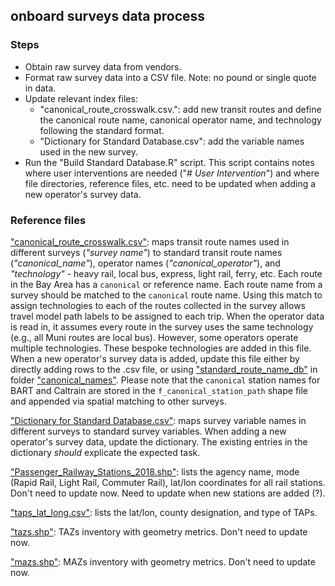 ## onboard surveys data process

### Steps

* Obtain raw survey data from vendors.
* Format raw survey data into a CSV file. Note: no pound or single quote in data.
* Update relevant index files:
  + "canonical_route_crosswalk.csv.": add new transit routes and define the canonical route name, canonical operator name, and technology following the standard format.
  + "Dictionary for Standard Database.csv": add the variable names used in the new survey.
* Run the "Build Standard Database.R" script. This script contains notes where user interventions are needed ("# _User Intervention_") and where file directories, reference files, etc. need to be updated when adding a new operator's survey data.


### Reference files
["canonical_route_crosswalk.csv"](https://github.com/BayAreaMetro/onboard-surveys/blob/master/make-uniform/production/canonical_route_crosswalk.csv): maps transit route names used in different 
surveys (*"survey name"*) to standard transit route names (*"canonical_name"*), operator names (*"canonical_operator"*), and *"technology"* - heavy rail, local bus, express, light rail, ferry, etc. 
Each route in the Bay Area has a `canonical` or reference name. Each route name from a survey should be matched to the `canonical` route name. Using this match to assign technologies to each of the routes collected in the survey allows travel model path labels to be assigned to each trip. When the operator data is read in, it assumes every route in the survey uses the same technology (e.g., all Muni routes are local bus). However, some operators operate multiple technologies. These bespoke technologies are added in this file. 
When a new operator's survey data is added, update this file either by directly adding rows to the .csv file, or using ["standard_route_name_db"](https://github.com/BayAreaMetro/onboard-surveys/blob/master/make-uniform/canonical_names/standard_route_name_db.R) in folder ["canonical_names"](https://github.com/BayAreaMetro/onboard-surveys/tree/master/make-uniform/canonical_names). 
Please note that the `canonical` station names for BART and Caltrain are stored in the `f_canonical_station_path` shape file and appended via spatial matching to other surveys.
 
["Dictionary for Standard Database.csv"](https://github.com/BayAreaMetro/onboard-surveys/blob/master/make-uniform/production/Dictionary%20for%20Standard%20Database.csv): maps survey variable names in different surveys to standard survey variables. 
When adding a new operator's survey data, update the dictionary. The existing entries in the dictionary *should* explicate the expected task.

["Passenger_Railway_Stations_2018.shp"](https://mtcdrive.app.box.com/file/336758231534): lists the agency name, mode (Rapid Rail, Light Rail, Commuter Rail), lat/lon coordinates for all rail stations.
Don't need to update now. Need to update when new stations are added (?).

["taps_lat_long.csv"](https://mtcdrive.app.box.com/file/325990811451): lists the lat/lon, county designation, and type of TAPs.

["tazs.shp"](https://mtcdrive.app.box.com/file/325991964206): TAZs inventory with geometry metrics.
Don't need to update now.

["mazs.shp"](https://mtcdrive.app.box.com/file/325995833087): MAZs inventory with geometry metrics.
Don't need to update now.

